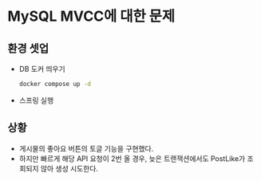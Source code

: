 # MySQL MVCC에 대한 문제

## 환경 셋업
- DB 도커 띄우기
    ```bash
    docker compose up -d
    ```
- 스프링 실행

## 상황
- 게시물의 좋아요 버튼의 토글 기능을 구현했다.
- 하지만 빠르게 해당 API 요청이 2번 올 경우, 늦은 트랜잭션에서도 PostLike가 조회되지 않아 생성 시도한다.


